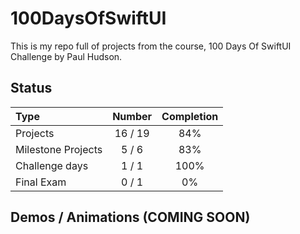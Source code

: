 # 100DaysOfSwiftUI

This is my repo full of projects from the course, 100 Days Of SwiftUI Challenge by Paul Hudson.

## Status

Type               | Number  | Completion
:---               |  :---:  |   :---:
Projects           |  16 / 19 | 84%
Milestone Projects |  5 / 6  | 83%
Challenge days     |  1 / 1  | 100%
Final Exam         |  0 / 1  | 0%


## Demos / Animations (COMING SOON)

